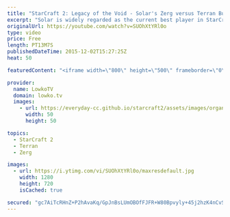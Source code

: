 ```yaml
---
title: "StarCraft 2: Legacy of the Void - Solar's Zerg versus Terran Build Order! (Tutorial)"
excerpt: "Solar is widely regarded as the current best player in StarCraft 2: Legacy of the Void. While the game only came out a couple of weeks ago, he has been dominating the scene with incredible play in all match-ups throughout the beta of the expansion as well. His Zerg versus Terran in particular seems nearly"
originalUrl: https://youtube.com/watch?v=SUOhXtYRl0o
type: video
price: Free
length: PT13M7S
publishedDateTime: 2015-12-02T15:27:25Z
heat: 50

featuredContent: "<iframe width=\"800\" height=\"500\" frameborder=\"0\" src=\"https://www.youtube.com/embed/SUOhXtYRl0o\" allow=\"accelerometer; autoplay; encrypted-media; gyroscope; picture-in-picture\" allowfullscreen></iframe>"

provider:
  name: LowkoTV
  domain: lowko.tv
  images:
    - url: https://everyday-cc.github.io/starcraft2/assets/images/organizations/lowko.tv-50x50.jpg
      width: 50
      height: 50

topics:
  - StarCraft 2
  - Terran
  - Zerg

images:
  - url: https://i.ytimg.com/vi/SUOhXtYRl0o/maxresdefault.jpg
    width: 1280
    height: 720
    isCached: true

secured: "gc7AiTcRHnZ+P2hAvaKq/GpJnBsLUmOBOfFJFR+W80Bpvyly+45j2hzK4nCvSts95+yI+9rTiv1lpF7bv6u/TSXYMSZBkv+a5KOKh+KzZ8noHYTKDYe063xifP11pAtt49VHbP3FwyIqioMc7aystfvbhCIoDhNHCnNOV1XvHt2ywV8H7nIs23usjx7cs2C0WeA7H/zxUAxVkKVs9d8f0MOH9pdpEebxUzJ1BysVuMRDTBdygNMgkEbcYLMMtds4Kmjdt2UURyXExR+AKdJIXg4ncxeTKYnRY4iRtP0xBom1D2cFzNDezvnYlFI4uGcl1x2Sk81bYP9COxptgHa9X9lhLL52FTh1925f+6zNSdYPzb9WIL8qCBGQur0+h1rBLEszsm4cpG73ZLrz1LQdFaCDhMJq9NTWhLSJsqrtr7MUXHfSvSIBFNhbpgsJUByL;En7291E0mFfYoc1zc7vA6g=="
---
```


